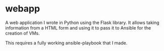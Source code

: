 # webapp
A web application I wrote in Python using the Flask library. It allows taking information from a HTML form and using it to pass it to Ansible for the creation of VMs.

This requires a fully working ansible-playbook that I made.
